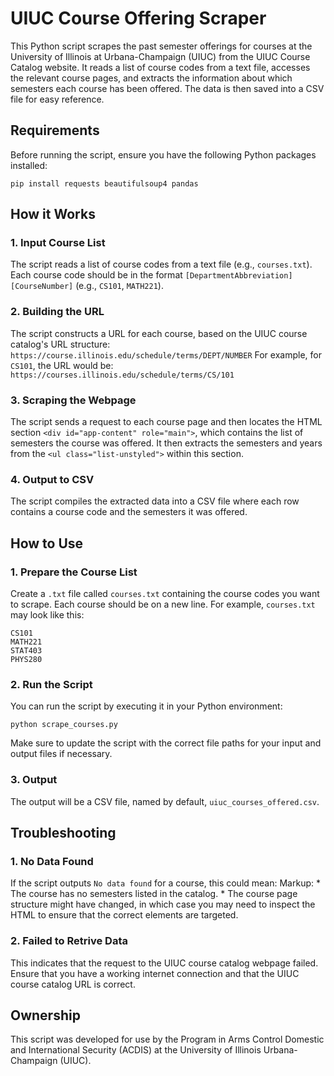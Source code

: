 # UIUC Course Offering Scraper

This Python script scrapes the past semester offerings for courses at the University of Illinois at Urbana-Champaign (UIUC) from the UIUC Course Catalog website. It reads a list of course codes from a text file, accesses the relevant course pages, and extracts the information about which semesters each course has been offered. The data is then saved into a CSV file for easy reference.

## Requirements

Before running the script, ensure you have the following Python packages installed:

```
pip install requests beautifulsoup4 pandas
```

## How it Works

### 1. Input Course List

The script reads a list of course codes from a text file (e.g., `courses.txt`). Each course code should be in the format `[DepartmentAbbreviation][CourseNumber]` (e.g., `CS101`, `MATH221`).

### 2. Building the URL

The script constructs a URL for each course, based on the UIUC course catalog's URL structure:
	```
	https://course.illinois.edu/schedule/terms/DEPT/NUMBER
	```
	For example, for `CS101`, the URL would be:
	```
	https://courses.illinois.edu/schedule/terms/CS/101
	```

### 3. Scraping the Webpage

The script sends a request to each course page and then locates the HTML section `<div id="app-content" role="main">`, which contains the list of semesters the course was offered. It then extracts the semesters and years from the `<ul class="list-unstyled">` within this section.

### 4. Output to CSV

The script compiles the extracted data into a CSV file where each row contains a course code and the semesters it was offered.

## How to Use

### 1. Prepare the Course List

Create a `.txt` file called `courses.txt` containing the course codes you want to scrape. Each course should be on a new line. For example, `courses.txt` may look like this:
```
CS101
MATH221
STAT403
PHYS280
```

### 2. Run the Script

You can run the script by executing it in your Python environment:
```
python scrape_courses.py
```
Make sure to update the script with the correct file paths for your input and output files if necessary.

### 3. Output

The output will be a CSV file, named by default, `uiuc_courses_offered.csv`.

## Troubleshooting

### 1. No Data Found

If the script outputs `No data found` for a course, this could mean:
Markup: * The course has no semesters listed in the catalog.
	* The course page structure might have changed, in which case you may need to inspect the HTML to ensure that the correct elements are targeted.

### 2. Failed to Retrive Data

This indicates that the request to the UIUC course catalog webpage failed. Ensure that you have a working internet connection and that the UIUC course catalog URL is correct.

## Ownership

This script was developed for use by the Program in Arms Control Domestic and International Security (ACDIS) at the University of Illinois Urbana-Champaign (UIUC).
